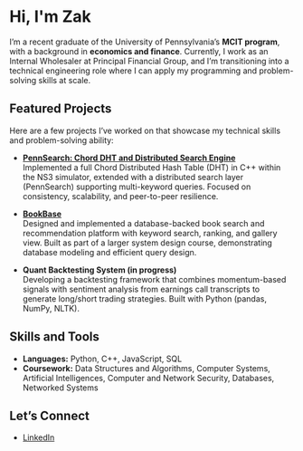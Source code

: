 # Hi, I'm Zak

I’m a recent graduate of the University of Pennsylvania’s **MCIT program**, with a background in **economics and finance**. Currently, I work as an Internal Wholesaler at Principal Financial Group, and I’m transitioning into a technical engineering role where I can apply my programming and problem-solving skills at scale.  

## Featured Projects  
Here are a few projects I’ve worked on that showcase my technical skills and problem-solving ability:  

- [**PennSearch: Chord DHT and Distributed Search Engine**](https://github.com/zloudini/PennSearch-Chord-DHT)  
  Implemented a full Chord Distributed Hash Table (DHT) in C++ within the NS3 simulator, extended with a distributed search layer (PennSearch) supporting multi-keyword queries. Focused on consistency, scalability, and peer-to-peer resilience.  

- [**BookBase**](https://github.com/zloudini/BookBase)  
  Designed and implemented a database-backed book search and recommendation platform with keyword search, ranking, and gallery view. Built as part of a larger system design course, demonstrating database modeling and efficient query design.  

- **Quant Backtesting System (in progress)**  
  Developing a backtesting framework that combines momentum-based signals with sentiment analysis from earnings call transcripts to generate long/short trading strategies. Built with Python (pandas, NumPy, NLTK).  

## Skills and Tools  
- **Languages:** Python, C++, JavaScript, SQL
- **Coursework:** Data Structures and Algorithms, Computer Systems, Artificial Intelligences, Computer and Network Security, Databases, Networked Systems

## Let’s Connect  
- [LinkedIn](https://www.linkedin.com/in/zakaria-loudini)  
